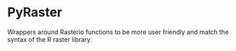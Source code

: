 # PyRaster
Wrappers around Rasterio functions to be more user friendly and match the syntax of the R raster library.
